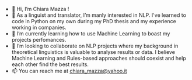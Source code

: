 - 👋 Hi, I’m Chiara Mazza !
- 👀 As a linguist and translator, I’m manly interested in NLP. I've learned to code in Python on my own during my PhD thesis and my experience working in companies. 
- 🌱 I’m currently learning how to use Machine Learning to boast my projects perfomances.
- 💞️ I’m looking to collaborate on NLP projects where my background in theoretical linguistics is valuable to analyse results or data. I believe Machine Learning and Rules-based approaches should coexist and help each other find the best results.
- 📫 You can reach me at chiara_mazza@yahoo.it

<!---
chrmzz/chrmzz is a ✨ special ✨ repository because its `README.md` (this file) appears on your GitHub profile.
You can click the Preview link to take a look at your changes.
--->
